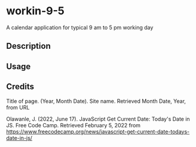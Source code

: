 # workin-9-5
A calendar application for typical 9 am to 5 pm working day

## Description

## Usage

## Credits

Title of page. (Year, Month Date). Site name. Retrieved Month Date, Year, from URL

Olawanle, J. (2022, June 17). JavaScript Get Current Date: Today's Date in JS. Free Code Camp. Retrieved February 5, 2022 from https://www.freecodecamp.org/news/javascript-get-current-date-todays-date-in-js/

